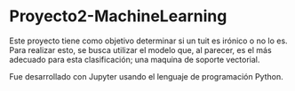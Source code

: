 # Proyecto2-MachineLearning

Este proyecto tiene como objetivo determinar si un tuit es irónico o no lo es. 
Para realizar esto, se busca utilizar el modelo que, al parecer, es el 
más adecuado para esta clasificación; una maquina de soporte vectorial.

Fue desarrollado con Jupyter usando el lenguaje de programación Python.
